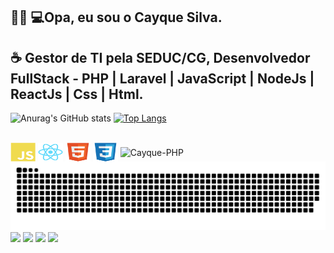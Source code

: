 ## 👨🏻‍ 💻Opa, eu sou o Cayque Silva.
## ☕ Gestor de TI pela SEDUC/CG, Desenvolvedor  FullStack - PHP | Laravel | JavaScript | NodeJs | ReactJs | Css | Html.

<div>

![Anurag's GitHub stats](https://github-readme-stats.vercel.app/api?username=cayquesilva&count_private=true)
[![Top Langs](https://github-readme-stats.vercel.app/api/top-langs/?username=cayquesilva&hide_progress=false&layout=compact)](https://github.com/anuraghazra/github-readme-stats)

</div>


<div style="display: inline_block"><br>
  <img align="center" alt="Cayque-Js" height="30" width="40" src="https://raw.githubusercontent.com/devicons/devicon/master/icons/javascript/javascript-plain.svg">
  <img align="center" alt="Cayque-React" height="30" width="40" src="https://raw.githubusercontent.com/devicons/devicon/master/icons/react/react-original.svg">
  <img align="center" alt="Cayque-HTML" height="30" width="40" src="https://raw.githubusercontent.com/devicons/devicon/master/icons/html5/html5-original.svg">
  <img align="center" alt="Cayque-CSS" height="30" width="40" src="https://raw.githubusercontent.com/devicons/devicon/master/icons/css3/css3-original.svg">
  <img align="center" alt="Cayque-PHP" height="30" width="40" src="https://cdn.jsdelivr.net/gh/devicons/devicon/icons/php/php-original.svg">
</div>
  
  
 <picture>
  <source media="(prefers-color-scheme: dark)" srcset="https://raw.githubusercontent.com/platane/platane/output/github-contribution-grid-snake-dark.svg">
  <source media="(prefers-color-scheme: light)" srcset="https://raw.githubusercontent.com/platane/platane/output/github-contribution-grid-snake.svg">
  <img alt="github contribution grid snake animation" src="https://raw.githubusercontent.com/platane/platane/output/github-contribution-grid-snake.svg">
</picture>

<div> 
  <a href="https://www.youtube.com/c/tiensino" target="_blank"><img src="https://img.shields.io/badge/YouTube-FF0000?style=for-the-badge&logo=youtube&logoColor=white" target="_blank"></a>
  <a href="https://instagram.com/cayques" target="_blank"><img src="https://img.shields.io/badge/-Instagram-%23E4405F?style=for-the-badge&logo=instagram&logoColor=white" target="_blank"></a>
  <a href = "mailto:cayque.ti@gmail.com"><img src="https://img.shields.io/badge/-Gmail-%23333?style=for-the-badge&logo=gmail&logoColor=white" target="_blank"></a>
  <a href="https://www.linkedin.com/in/cayques" target="_blank"><img src="https://img.shields.io/badge/-LinkedIn-%230077B5?style=for-the-badge&logo=linkedin&logoColor=white" target="_blank"></a> 
  
</div>
